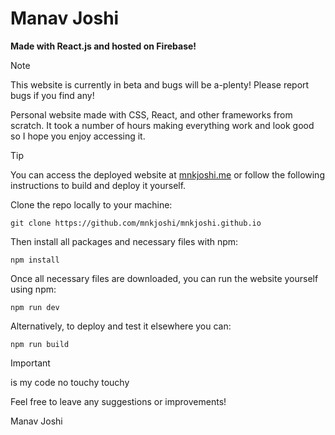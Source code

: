 # Manav Joshi
**Made with React.js and hosted on Firebase!**

>[!NOTE]
>This website is currently in beta and bugs will be a-plenty! Please report bugs if you find any!

Personal website made with CSS, React, and other frameworks from scratch. It took a number of hours making everything work and look good so I hope you enjoy accessing it.

>[!TIP]
>You can access the deployed website at [mnkjoshi.me](https://mnkjoshi.me) or follow the following instructions to build and deploy it yourself.

Clone the repo locally to your machine:
```
git clone https://github.com/mnkjoshi/mnkjoshi.github.io
```

Then install all packages and necessary files with npm:
```
npm install
```

Once all necessary files are downloaded, you can run the website yourself using npm:
```
npm run dev
```

Alternatively, to deploy and test it elsewhere you can:
```
npm run build
```

>[!IMPORTANT]
>is my code no touchy touchy

Feel free to leave any suggestions or improvements!

Manav Joshi

